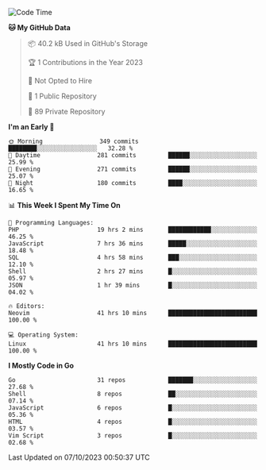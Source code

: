 
<!--START_SECTION:waka-->
![Code Time](http://img.shields.io/badge/Code%20Time-4%2C113%20hrs%2016%20mins-blue)

**🐱 My GitHub Data** 

> 📦 40.2 kB Used in GitHub's Storage 
 > 
> 🏆 1 Contributions in the Year 2023
 > 
> 🚫 Not Opted to Hire
 > 
> 📜 1 Public Repository 
 > 
> 🔑 89 Private Repository 
 > 
**I'm an Early 🐤** 

```text
🌞 Morning                349 commits         ████████░░░░░░░░░░░░░░░░░   32.28 % 
🌆 Daytime                281 commits         ██████░░░░░░░░░░░░░░░░░░░   25.99 % 
🌃 Evening                271 commits         ██████░░░░░░░░░░░░░░░░░░░   25.07 % 
🌙 Night                  180 commits         ████░░░░░░░░░░░░░░░░░░░░░   16.65 % 
```


📊 **This Week I Spent My Time On** 

```text
💬 Programming Languages: 
PHP                      19 hrs 2 mins       ████████████░░░░░░░░░░░░░   46.25 % 
JavaScript               7 hrs 36 mins       █████░░░░░░░░░░░░░░░░░░░░   18.48 % 
SQL                      4 hrs 58 mins       ███░░░░░░░░░░░░░░░░░░░░░░   12.10 % 
Shell                    2 hrs 27 mins       █░░░░░░░░░░░░░░░░░░░░░░░░   05.97 % 
JSON                     1 hr 39 mins        █░░░░░░░░░░░░░░░░░░░░░░░░   04.02 % 

🔥 Editors: 
Neovim                   41 hrs 10 mins      █████████████████████████   100.00 % 

💻 Operating System: 
Linux                    41 hrs 10 mins      █████████████████████████   100.00 % 
```

**I Mostly Code in Go** 

```text
Go                       31 repos            ███████░░░░░░░░░░░░░░░░░░   27.68 % 
Shell                    8 repos             ██░░░░░░░░░░░░░░░░░░░░░░░   07.14 % 
JavaScript               6 repos             █░░░░░░░░░░░░░░░░░░░░░░░░   05.36 % 
HTML                     4 repos             █░░░░░░░░░░░░░░░░░░░░░░░░   03.57 % 
Vim Script               3 repos             █░░░░░░░░░░░░░░░░░░░░░░░░   02.68 % 
```




 Last Updated on 07/10/2023 00:50:37 UTC
<!--END_SECTION:waka-->
